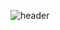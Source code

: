 

![header](https://capsule-render.vercel.app/api?type=waving&color=timeGradient&height=200&text=✨%20pkm-master%20GitHub%20✨&fontSize=50&fontAlignY=50&fontAlign=70)

